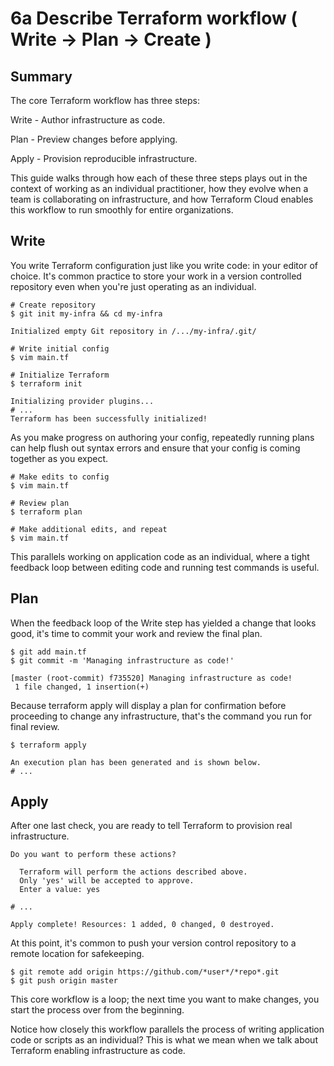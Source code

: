 # 6a Describe Terraform workflow ( Write -> Plan -> Create )

## Summary

The core Terraform workflow has three steps:

Write - Author infrastructure as code.

Plan - Preview changes before applying.

Apply - Provision reproducible infrastructure.

This guide walks through how each of these three steps plays out in the context of working as an individual practitioner, how they evolve when a team is collaborating on infrastructure, and how Terraform Cloud enables this workflow to run smoothly for entire organizations.

## Write

You write Terraform configuration just like you write code: in your editor of choice. It's common practice to store your work in a version controlled repository even when you're just operating as an individual.

```
# Create repository
$ git init my-infra && cd my-infra

Initialized empty Git repository in /.../my-infra/.git/

# Write initial config
$ vim main.tf

# Initialize Terraform
$ terraform init

Initializing provider plugins...
# ...
Terraform has been successfully initialized!
```

As you make progress on authoring your config, repeatedly running plans can help flush out syntax errors and ensure that your config is coming together as you expect.

```
# Make edits to config
$ vim main.tf

# Review plan
$ terraform plan

# Make additional edits, and repeat
$ vim main.tf

```
This parallels working on application code as an individual, where a tight feedback loop between editing code and running test commands is useful.

## Plan

When the feedback loop of the Write step has yielded a change that looks good, it's time to commit your work and review the final plan.

```
$ git add main.tf
$ git commit -m 'Managing infrastructure as code!'

[master (root-commit) f735520] Managing infrastructure as code!
 1 file changed, 1 insertion(+)
```

Because terraform apply will display a plan for confirmation before proceeding to change any infrastructure, that's the command you run for final review.

```
$ terraform apply

An execution plan has been generated and is shown below.
# ...
```

## Apply

After one last check, you are ready to tell Terraform to provision real infrastructure.

```
Do you want to perform these actions?

  Terraform will perform the actions described above.
  Only 'yes' will be accepted to approve.
  Enter a value: yes

# ...

Apply complete! Resources: 1 added, 0 changed, 0 destroyed.
```

At this point, it's common to push your version control repository to a remote location for safekeeping.

```
$ git remote add origin https://github.com/*user*/*repo*.git
$ git push origin master
```

This core workflow is a loop; the next time you want to make changes, you start the process over from the beginning.

Notice how closely this workflow parallels the process of writing application code or scripts as an individual? This is what we mean when we talk about Terraform enabling infrastructure as code.